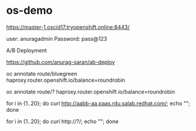 # os-demo
https://master-1.oscid17.tryopenshift.online:8443/

user: anuragadmin
Password: pass@123

A/B Deployment

https://github.com/anurag-saran/ab-deploy

oc annotate route/bluegreen haproxy.router.openshift.io/balance=roundrobin

oc annotate route/? haproxy.router.openshift.io/balance=roundrobin

for i in {1..20}; do curl http://aabb-aa.paas.rdu.salab.redhat.com/; echo ""; done

for i in {1..20}; do curl http://?/; echo ""; done
